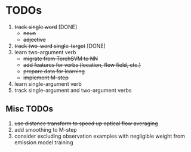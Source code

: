 
# TODOs

1. ~~track single word~~ [DONE]
	* ~~noun~~
	* ~~adjective~~
2. ~~track two-word single-target~~ [DONE]
3. learn two-argument verb
	* ~~migrate from TorchSVM to NN~~
	* ~~add features for verbs (location, flow field, etc.)~~
	* ~~prepare data for learning~~
	* ~~implement M-step~~
4. learn single-argument verb
5. track single-argument and two-argument verbs

## Misc TODOs
1. ~~use distance transform to speed up optical flow averaging~~
2. add smoothing to M-step
3. consider excluding observation examples with negligible weight from emission model training
